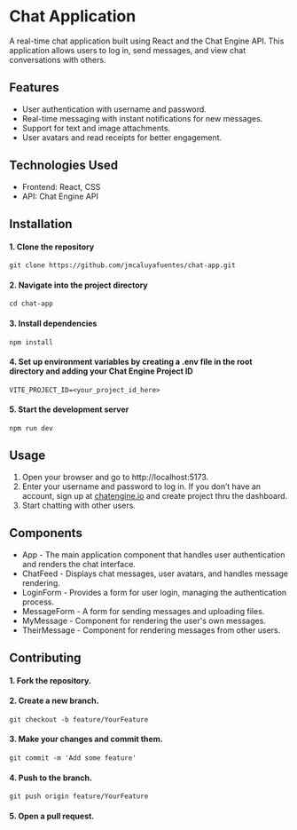 # Chat Application

A real-time chat application built using React and the Chat Engine API. This application allows users to log in, send messages, and view chat conversations with others.

## Features

- User authentication with username and password.
- Real-time messaging with instant notifications for new messages.
- Support for text and image attachments.
- User avatars and read receipts for better engagement.

## Technologies Used

- Frontend: React, CSS
- API: Chat Engine API

## Installation

#### 1. Clone the repository

```
git clone https://github.com/jmcaluyafuentes/chat-app.git
```

#### 2. Navigate into the project directory

```
cd chat-app
```

#### 3. Install dependencies

```
npm install
```

#### 4. Set up environment variables by creating a .env file in the root directory and adding your Chat Engine Project ID

```
VITE_PROJECT_ID=<your_project_id_here>
```

#### 5. Start the development server

```
npm run dev
```

## Usage

1. Open your browser and go to http://localhost:5173.
2. Enter your username and password to log in. If you don’t have an account, sign up at [chatengine.io](https://chatengine.io/) and create project thru the dashboard.
3. Start chatting with other users.

## Components

- App - The main application component that handles user authentication and renders the chat interface.
- ChatFeed - Displays chat messages, user avatars, and handles message rendering.
- LoginForm - Provides a form for user login, managing the authentication process.
- MessageForm - A form for sending messages and uploading files.
- MyMessage - Component for rendering the user's own messages.
- TheirMessage - Component for rendering messages from other users.

## Contributing

#### 1. Fork the repository.

#### 2. Create a new branch.

```
git checkout -b feature/YourFeature
```

#### 3. Make your changes and commit them.

```
git commit -m 'Add some feature'
```

#### 4. Push to the branch.

```
git push origin feature/YourFeature
```

#### 5. Open a pull request.
